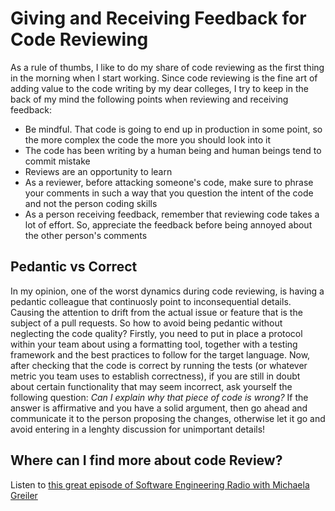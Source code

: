 # Giving and Receiving Feedback for Code Reviewing
As a rule of thumbs, I like to do my share of code reviewing as the first thing in the morning
when I start working. Since code reviewing is the fine art of adding value to the code writing by my dear colleges,
I try to keep in the back of my mind the following points when reviewing and receiving feedback:

* Be mindful. That code is going to end up in production in some point,
  so the more complex the code the more you should look into it
* The code has been writing by a human being and human beings tend to commit mistake
* Reviews are an opportunity to learn
* As a reviewer, before attacking someone's code, make sure to phrase your comments
  in such a way that you question the intent of the code and not the person coding skills
* As a person receiving feedback, remember that reviewing code takes a lot of effort.
  So, appreciate the feedback before being annoyed about the other person's comments

## Pedantic vs Correct
In my opinion, one of the worst dynamics during code reviewing, is having a pedantic colleague 
that continuosly point to inconsequential details. Causing the attention to drift from
the actual issue or feature that is the subject of a pull requests. So how to avoid being 
pedantic without neglecting the code quality?
Firstly, you need to put in place a protocol within your team about using a formatting tool,
together with a testing framework and the best practices to follow for the target language.
Now, after checking that the code is correct by running the tests
(or whatever metric you team uses to establish correctness),
if you are still in doubt about certain functionality that may seem incorrect,
 ask yourself the following question:
*Can I explain why that piece of code is wrong?*
If the answer is affirmative and you have a solid argument, then go ahead and communicate it
to the person proposing the changes, otherwise let it go and avoid entering in a lenghty discussion
for unimportant details!


## Where can I find more about code Review?
Listen to [this great episode of Software Engineering Radio with Michaela Greiler](https://www.se-radio.net/2020/02/episode-400-michaela-greiler-on-code-reviews/)
